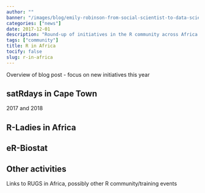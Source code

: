 ```yaml
---
author: ""
banner: "/images/blog/emily-robinson-from-social-scientist-to-data-scientist/portrait.png"
categories: ["news"]
date: 2017-12-01
description: "Round-up of initiatives in the R community across Africa."
tags: ["community"]
title: R in Africa
tocify: false
slug: r-in-africa
---
```


Overview of blog post - focus on new initiatives this year

<!--more--> 

## satRdays in Cape Town

2017 and 2018

## R-Ladies in Africa

## eR-Biostat

## Other activities

Links to RUGS in Africa, possibly other R community/training events

